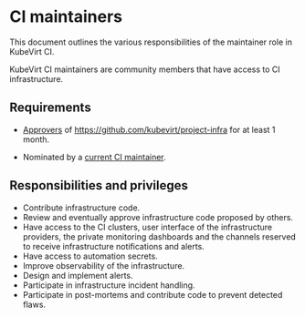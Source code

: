 # CI maintainers

This document outlines the various responsibilities of the maintainer role in
KubeVirt CI.

KubeVirt CI maintainers are community members that have access to CI
infrastructure.

## Requirements

* [Approvers] of https://github.com/kubevirt/project-infra for at least 1 month.

* Nominated by a [current CI maintainer].

## Responsibilities and privileges

* Contribute infrastructure code.
* Review and eventually approve infrastructure code proposed by others.
* Have access to the CI clusters, user interface of the infrastructure providers, the private
monitoring dashboards and the channels reserved to receive infrastructure
notifications and alerts.
* Have access to automation secrets.
* Improve observability of the infrastructure.
* Design and implement alerts.
* Participate in infrastructure incident handling.
* Participate in post-mortems and contribute code to prevent detected flaws.


[Approvers]: https://github.com/kubevirt/community/blob/master/membership_policy.md#approver
[current CI maintainer]: ../OWNERS_ALIASES
